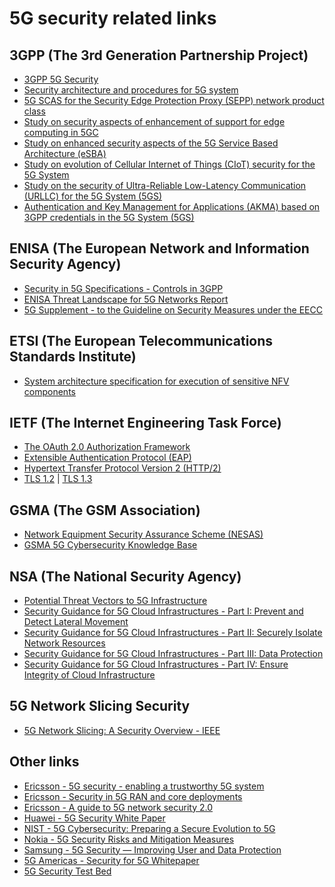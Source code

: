 # 5G security related links
## 3GPP (The 3rd Generation Partnership Project)
* [3GPP 5G Security](http://www.3gpp.org/news-events/3gpp-news/1975-sec_5g?from=timeline)
* [Security architecture and procedures for 5G system](https://www.3gpp.org/DynaReport/33501.htm)
* [5G SCAS for the Security Edge Protection Proxy (SEPP) network product class](https://www.3gpp.org/DynaReport/33517.htm)
* [Study on security aspects of enhancement of support for edge computing in 5GC](https://www.3gpp.org/DynaReport/33839.htm)
* [Study on enhanced security aspects of the 5G Service Based Architecture (eSBA)](https://portal.3gpp.org/desktopmodules/Specifications/SpecificationDetails.aspx?specificationId=3845)
* [Study on evolution of Cellular Internet of Things (CIoT) security for the 5G System](https://portal.3gpp.org/desktopmodules/Specifications/SpecificationDetails.aspx?specificationId=3480)
* [Study on the security of Ultra-Reliable Low-Latency Communication (URLLC) for the 5G System
(5GS)](https://portal.3gpp.org/desktopmodules/Specifications/SpecificationDetails.aspx?specificationId=3548)
* [Authentication and Key Management for Applications (AKMA) based on 3GPP credentials in the
5G System (5GS)](https://portal.3gpp.org/desktopmodules/Specifications/SpecificationDetails.aspx?specificationId=3690)

## ENISA (The European Network and Information Security Agency)
* [Security in 5G Specifications - Controls in 3GPP](https://www.enisa.europa.eu/publications/security-in-5g-specifications)
* [ENISA Threat Landscape for 5G Networks Report](https://www.enisa.europa.eu/publications/enisa-threat-landscape-report-for-5g-networks)
* [5G Supplement - to the Guideline on Security Measures under the EECC](https://www.enisa.europa.eu/publications/5g-supplement-security-measures-under-eecc)

## ETSI (The European Telecommunications Standards Institute)
* [System architecture specification for execution of sensitive NFV components](https://www.etsi.org/deliver/etsi_gs/nfv-sec/001_099/012/03.01.01_60/gs_nfv-sec012v030101p.pdf)

## IETF (The Internet Engineering Task Force)
* [The OAuth 2.0 Authorization Framework](https://datatracker.ietf.org/doc/html/rfc6749)
* [Extensible Authentication Protocol (EAP)](https://datatracker.ietf.org/doc/html/rfc7057)
* [Hypertext Transfer Protocol Version 2 (HTTP/2)](https://datatracker.ietf.org/doc/html/rfc7540)
* [TLS 1.2](https://datatracker.ietf.org/doc/html/rfc5246) | [TLS 1.3](https://datatracker.ietf.org/doc/html/rfc8446)

## GSMA (The GSM Association)
* [Network Equipment Security Assurance Scheme (NESAS)](https://www.gsma.com/security/network-equipment-security-assurance-scheme/)
* [GSMA 5G Cybersecurity Knowledge Base](https://www.gsma.com/security/5g-cybersecurity-knowledge-base/)

## NSA (The National Security Agency)
* [Potential Threat Vectors to 5G Infrastructure](https://media.defense.gov/2021/May/10/2002637751/-1/-1/0/POTENTIAL%20THREAT%20VECTORS%20TO%205G%20INFRASTRUCTURE.PDF)
* [Security Guidance for 5G Cloud Infrastructures - Part I: Prevent and Detect Lateral Movement](https://media.defense.gov/2021/Oct/28/2002881720/-1/-1/0/SECURITY_GUIDANCE_FOR_5G_CLOUD_INFRASTRUCTURES_PART_I_20211028.PDF)
* [Security Guidance for 5G Cloud Infrastructures - Part II: Securely Isolate Network Resources](https://media.defense.gov/2021/Nov/18/2002895143/-1/-1/0/SECURITY_GUIDANCE_FOR_5G_CLOUD_INFRASTRUCTURES_PART_II_20211118.PDF)
* [Security Guidance for 5G Cloud Infrastructures - Part III: Data Protection](https://www.cisa.gov/sites/default/files/publications/Security_Guidance_For_5G_Cloud_Infrastructures_Part_III_508_Compliant.pdf)
* [Security Guidance for 5G Cloud Infrastructures - Part IV: Ensure Integrity of Cloud Infrastructure](https://media.defense.gov/2021/Dec/16/2002910260/-1/-1/1/SECURITY_GUIDANCE_FOR_5G_CLOUD_INFRASTRUCTURES_PART_IV_20211216.PDF)

## 5G Network Slicing Security
* [5G Network Slicing: A Security Overview - IEEE](https://ieeexplore.ieee.org/stamp/stamp.jsp?tp=&arnumber=9099823)

## Other links
* [Ericsson - 5G security - enabling a trustworthy 5G system](https://www.ericsson.com/en/reports-and-papers/white-papers/5g-security---enabling-a-trustworthy-5g-system)
* [Ericsson - Security in 5G RAN and core deployments](https://www.ericsson.com/en/reports-and-papers/white-papers/security-in-5g-ran-and-core-deployments)
* [Ericsson - A guide to 5G network security 2.0](https://www.ericsson.com/4a66f8/assets/local/news/2021/09172021-a-guide-to-5g-network-security-2.0.pdf) 
* [Huawei - 5G Security White Paper](https://www.huawei.com/en/trust-center/5g-cyber-security)
* [NIST - 5G Cybersecurity: Preparing a Secure Evolution to 5G](https://www.nccoe.nist.gov/sites/default/files/legacy-files/5G-pse-project-description-final.pdf)
* [Nokia - 5G Security Risks and Mitigation Measures](https://www.nokia.com/sites/default/files/2021-05/Whitepaper-5G-security-Nokia-STC-March-31-2021.pdf)
* [Samsung - 5G Security — Improving User and Data Protection](https://images.samsung.com/is/content/samsung/p5/global/business/networks/insights/white-papers/5g-security-improving-user-and-data-protection/Samsung-5G-Security-Brief_FINAL.pdf)
* [5G Americas - Security for 5G Whitepaper](https://www.5gamericas.org/wp-content/uploads/2021/12/Security-in-5G.pdf)
* [5G Security Test Bed](https://5gsecuritytestbed.com/)
